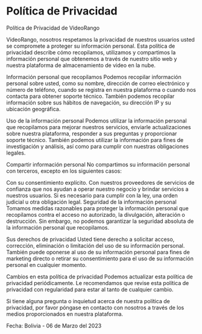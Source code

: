 # Política de Privacidad

Política de Privacidad de VideoRango

VideoRango, nosotros respetamos la privacidad de nuestros usuarios usted se compromete a proteger su información personal. Esta política de privacidad describe cómo recopilamos, utilizamos y compartimos la información personal que obtenemos a través de nuestro sitio web y nuestra plataforma de almacenamiento de video en la nube.

Información personal que recopilamos
Podemos recopilar información personal sobre usted, como su nombre, dirección de correo electrónico y número de teléfono, cuando se registra en nuestra plataforma o cuando nos contacta para obtener soporte técnico. También podemos recopilar información sobre sus hábitos de navegación, su dirección IP y su ubicación geográfica.

Uso de la información personal
Podemos utilizar la información personal que recopilamos para mejorar nuestros servicios, enviarle actualizaciones sobre nuestra plataforma, responder a sus preguntas y proporcionar soporte técnico. También podemos utilizar la información para fines de investigación y análisis, así como para cumplir con nuestras obligaciones legales.

Compartir información personal
No compartimos su información personal con terceros, excepto en los siguientes casos:

Con su consentimiento explícito.
Con nuestros proveedores de servicios de confianza que nos ayudan a operar nuestro negocio y brindar servicios a nuestros usuarios.
Si es necesario para cumplir con la ley, una orden judicial u otra obligación legal.
Seguridad de la información personal
Tomamos medidas razonables para proteger la información personal que recopilamos contra el acceso no autorizado, la divulgación, alteración o destrucción. Sin embargo, no podemos garantizar la seguridad absoluta de la información personal que recopilamos.

Sus derechos de privacidad
Usted tiene derecho a solicitar acceso, corrección, eliminación o limitación del uso de su información personal. También puede oponerse al uso de su información personal para fines de marketing directo o retirar su consentimiento para el uso de su información personal en cualquier momento.

Cambios en esta política de privacidad
Podemos actualizar esta política de privacidad periódicamente. Le recomendamos que revise esta política de privacidad con regularidad para estar al tanto de cualquier cambio.

Si tiene alguna pregunta o inquietud acerca de nuestra política de privacidad, por favor póngase en contacto con nosotros a través de los medios proporcionados en nuestra plataforma.

Fecha: Bolivia - 06 de Marzo del 2023
